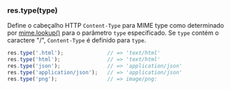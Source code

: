 <h3 id='res.type'>res.type(type)</h3>

Define o cabeçalho HTTP `Content-Type` para MIME type como determinado por [mime.lookup()](https://github.com/broofa/node-mime#mimelookuppath) para o parâmetro `type` especificado.
Se `type` contém o caractere "/", `Content-Type` é definido para `type`.

~~~js
res.type('.html');              // => 'text/html'
res.type('html');               // => 'text/html'
res.type('json');               // => 'application/json'
res.type('application/json');   // => 'application/json'
res.type('png');                // => image/png:
~~~
